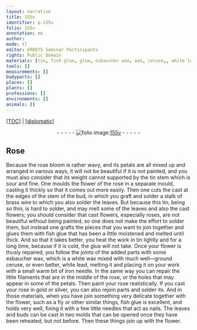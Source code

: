 ```yaml
---
layout: narrative
title: 155v
identifier: p-155v
folio: 155v
annotation: no
author:
mode: tl
editor: GR8975 Seminar Participants
rights: Public Domain
materials: [tin, fish glue, glue, esbaucher wax, wax, ceruse,, white lead,, iron, gold, silver]
tools: []
measurements: []
bodyparts: []
places: []
plants: []
professions: []
environments: []
animals: []
---
```


<p><a href="{{ site.baseurl }}/translation/">[TOC]</a> | <a href="{{ site.baseurl }}/texts/p-155v_tc/" target="_blank">[diplomatic]</a></p><div class="folio" align="center">- - - - - <a href="http://gallica.bnf.fr/ark:/12148/btv1b10500001g/f316.item.r=" target="_blank"><img src="https://cu-mkp.github.io/2017-workshop-edition/assets/photo-icon.png" alt="folio image: " style="display:inline-block; margin-bottom:-3px;"/>155v</a> - - - - - </div>  
  

## Rose

 
Because the rose bloom is rather wavy, and its petals are all mixed up and arranged in various ways, it will not be beautiful if it is not painted, and you must also consider that its weight cannot supported by the <span class="m">tin</span> stem which is sour and fine. One moulds the flower of the rose in a separate mould, casting it thickly so that it comes out more easily. Then one cuts the cast at the edges of the stem of the bud, in which you graft and solder a stalk of brass wire to which you also solder the leaves. But because this <span class="m">tin</span>, being so thin, is hard to solder, and may melt some of the leaves and also the cast flowers; you should consider that cast flowers, especially roses, are not beautiful without being painted, so one does not make the effort to solder them, but instead one grafts the pieces that you want to join together and glues them with <span class="m">fish glue</span> that has been a little moistened and melted until thick. And so that it takes better, you heat the work in <span class="m">tin</span> lightly and for a long time, because if it is cold, the <span class="m">glue</span> will not take. Once your flower is thusly repaired, you follow the joints of the added parts with some <span class="m">esbaucher wax</span>, which is a white <span class="m">wax</span> mixed with much well—ground <span class="m">ceruse,</span> or even better, <span class="m">white lead,</span> melting it and placing it on your work with a small warm bit of <span class="m">iron</span> needle. In the same way you can repair the little filaments that are in the middle of the rose, or the holes that may appear in some of the petals. Then paint your rose realistically. If you cast your rose in <span class="m">gold</span> or <span class="m">silver</span>, you can also rejoin parts and solder its. And in those materials, when you have join something very delicate together with the flower, such as a fly or other similar things, <span class="m">fish glue</span> is excellent, and holds very well, fixing it with a few little needles that act as nails. The leaves and buds can be cast in two molds that can be opened once they have been reheated, but not before. Then these things join up with the flower.
 
